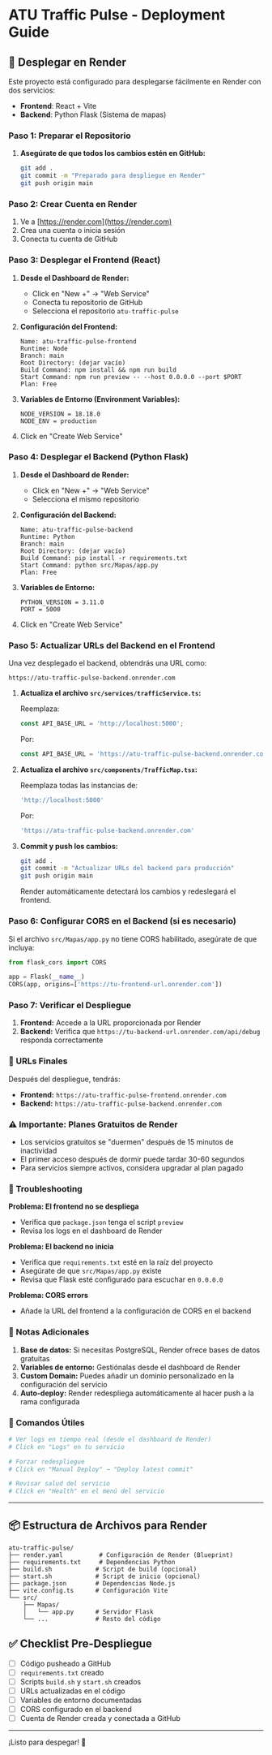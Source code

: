 # ATU Traffic Pulse - Deployment Guide

## 🚀 Desplegar en Render

Este proyecto está configurado para desplegarse fácilmente en Render con dos servicios:
- **Frontend**: React + Vite
- **Backend**: Python Flask (Sistema de mapas)

### Paso 1: Preparar el Repositorio

1. **Asegúrate de que todos los cambios estén en GitHub:**
   ```bash
   git add .
   git commit -m "Preparado para despliegue en Render"
   git push origin main
   ```

### Paso 2: Crear Cuenta en Render

1. Ve a [https://render.com](https://render.com)
2. Crea una cuenta o inicia sesión
3. Conecta tu cuenta de GitHub

### Paso 3: Desplegar el Frontend (React)

1. **Desde el Dashboard de Render:**
   - Click en "New +" → "Web Service"
   - Conecta tu repositorio de GitHub
   - Selecciona el repositorio `atu-traffic-pulse`

2. **Configuración del Frontend:**
   ```
   Name: atu-traffic-pulse-frontend
   Runtime: Node
   Branch: main
   Root Directory: (dejar vacío)
   Build Command: npm install && npm run build
   Start Command: npm run preview -- --host 0.0.0.0 --port $PORT
   Plan: Free
   ```

3. **Variables de Entorno (Environment Variables):**
   ```
   NODE_VERSION = 18.18.0
   NODE_ENV = production
   ```

4. Click en "Create Web Service"

### Paso 4: Desplegar el Backend (Python Flask)

1. **Desde el Dashboard de Render:**
   - Click en "New +" → "Web Service"
   - Selecciona el mismo repositorio

2. **Configuración del Backend:**
   ```
   Name: atu-traffic-pulse-backend
   Runtime: Python
   Branch: main
   Root Directory: (dejar vacío)
   Build Command: pip install -r requirements.txt
   Start Command: python src/Mapas/app.py
   Plan: Free
   ```

3. **Variables de Entorno:**
   ```
   PYTHON_VERSION = 3.11.0
   PORT = 5000
   ```

4. Click en "Create Web Service"

### Paso 5: Actualizar URLs del Backend en el Frontend

Una vez desplegado el backend, obtendrás una URL como:
```
https://atu-traffic-pulse-backend.onrender.com
```

1. **Actualiza el archivo `src/services/trafficService.ts`:**
   
   Reemplaza:
   ```typescript
   const API_BASE_URL = 'http://localhost:5000';
   ```
   
   Por:
   ```typescript
   const API_BASE_URL = 'https://atu-traffic-pulse-backend.onrender.com';
   ```

2. **Actualiza el archivo `src/components/TrafficMap.tsx`:**
   
   Reemplaza todas las instancias de:
   ```typescript
   'http://localhost:5000'
   ```
   
   Por:
   ```typescript
   'https://atu-traffic-pulse-backend.onrender.com'
   ```

3. **Commit y push los cambios:**
   ```bash
   git add .
   git commit -m "Actualizar URLs del backend para producción"
   git push origin main
   ```

   Render automáticamente detectará los cambios y redeslegará el frontend.

### Paso 6: Configurar CORS en el Backend (si es necesario)

Si el archivo `src/Mapas/app.py` no tiene CORS habilitado, asegúrate de que incluya:

```python
from flask_cors import CORS

app = Flask(__name__)
CORS(app, origins=['https://tu-frontend-url.onrender.com'])
```

### Paso 7: Verificar el Despliegue

1. **Frontend:** Accede a la URL proporcionada por Render
2. **Backend:** Verifica que `https://tu-backend-url.onrender.com/api/debug` responda correctamente

### 🎯 URLs Finales

Después del despliegue, tendrás:
- **Frontend:** `https://atu-traffic-pulse-frontend.onrender.com`
- **Backend:** `https://atu-traffic-pulse-backend.onrender.com`

### ⚠️ Importante: Planes Gratuitos de Render

- Los servicios gratuitos se "duermen" después de 15 minutos de inactividad
- El primer acceso después de dormir puede tardar 30-60 segundos
- Para servicios siempre activos, considera upgradar al plan pagado

### 🔧 Troubleshooting

**Problema: El frontend no se despliega**
- Verifica que `package.json` tenga el script `preview`
- Revisa los logs en el dashboard de Render

**Problema: El backend no inicia**
- Verifica que `requirements.txt` esté en la raíz del proyecto
- Asegúrate de que `src/Mapas/app.py` existe
- Revisa que Flask esté configurado para escuchar en `0.0.0.0`

**Problema: CORS errors**
- Añade la URL del frontend a la configuración de CORS en el backend

### 📝 Notas Adicionales

1. **Base de datos:** Si necesitas PostgreSQL, Render ofrece bases de datos gratuitas
2. **Variables de entorno:** Gestiónalas desde el dashboard de Render
3. **Custom Domain:** Puedes añadir un dominio personalizado en la configuración del servicio
4. **Auto-deploy:** Render redespliega automáticamente al hacer push a la rama configurada

### 🚀 Comandos Útiles

```bash
# Ver logs en tiempo real (desde el dashboard de Render)
# Click en "Logs" en tu servicio

# Forzar redespliegue
# Click en "Manual Deploy" → "Deploy latest commit"

# Revisar salud del servicio
# Click en "Health" en el menú del servicio
```

---

## 📦 Estructura de Archivos para Render

```
atu-traffic-pulse/
├── render.yaml          # Configuración de Render (Blueprint)
├── requirements.txt     # Dependencias Python
├── build.sh            # Script de build (opcional)
├── start.sh            # Script de inicio (opcional)
├── package.json        # Dependencias Node.js
├── vite.config.ts      # Configuración Vite
└── src/
    ├── Mapas/
    │   └── app.py      # Servidor Flask
    └── ...             # Resto del código
```

## ✅ Checklist Pre-Despliegue

- [ ] Código pusheado a GitHub
- [ ] `requirements.txt` creado
- [ ] Scripts `build.sh` y `start.sh` creados
- [ ] URLs actualizadas en el código
- [ ] Variables de entorno documentadas
- [ ] CORS configurado en el backend
- [ ] Cuenta de Render creada y conectada a GitHub

---

¡Listo para despegar! 🚀

